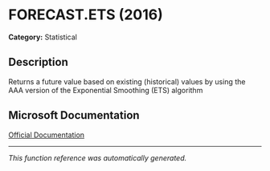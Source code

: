 # FORECAST.ETS (2016)

**Category:** Statistical

## Description
Returns a future value based on existing (historical) values by using the AAA version of the Exponential Smoothing (ETS) algorithm

## Microsoft Documentation
[Official Documentation](https://support.microsoft.com//en-us/office/forecasting-functions-reference-897a2fe9-6595-4680-a0b0-93e0308d5f6e#_FORECAST.ETS)

---
*This function reference was automatically generated.*
